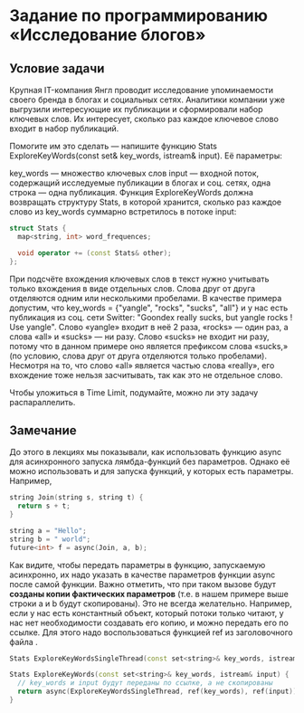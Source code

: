 # Задание по программированию «Исследование блогов»

## Условие задачи ##

Крупная IT-компания Янгл проводит исследование упоминаемости своего бренда в блогах и социальных сетях. Аналитики компании уже выгрузили интересующие их публикации и сформировали набор ключевых слов. Их интересует, сколько раз каждое ключевое слово входит в набор публикаций.

Помогите им это сделать — напишите функцию Stats ExploreKeyWords(const set<string>& key_words, istream& input). Её параметры:

key_words — множество ключевых слов
input — входной поток, содержащий исследуемые публикации в блогах и соц. сетях, одна строка — одна публикация.
Функция ExploreKeyWords должна возвращать структуру Stats, в которой хранится, сколько раз каждое слово из key_words суммарно встретилось в потоке input:
```cpp
struct Stats {
  map<string, int> word_frequences;

  void operator += (const Stats& other);
};
```
При подсчёте вхождения ключевых слов в текст нужно учитывать только вхождения в виде отдельных слов. Слова друг от друга отделяются одним или несколькими пробелами. В качестве примера допустим, что key_words = {"yangle", "rocks", "sucks", "all"} и у нас есть публикация из соц. сети Switter: "Goondex really sucks, but yangle rocks ! Use yangle". Слово «yangle» входит в неё 2 раза, «rocks» — один раз, а слова «all» и «sucks» — ни разу. Слово «sucks» не входит ни разу, потому что в данном примере оно является префиксом слова «sucks,» (по условию, слова друг от друга отделяются только пробелами). Несмотря на то, что слово «all» является частью слова «really», его вхождение тоже нельзя засчитывать, так как это не отдельное слово.

Чтобы уложиться в Time Limit, подумайте, можно ли эту задачу распараллелить.

## Замечание ##

До этого в лекциях мы показывали, как использовать функцию async для асинхронного запуска лямбда-функций без параметров. Однако её можно использовать и для запуска функций, у которых есть параметры. Например,
```cpp
string Join(string s, string t) {
  return s + t;
}

string a = "Hello";
string b = " world";
future<int> f = async(Join, a, b);
```

Как видите, чтобы передать параметры в функцию, запускаемую асинхронно, их надо указать в качестве параметров функции async после самой функции. Важно отметить, что при таком вызове будут **созданы копии фактических параметров** (т.е. в нашем примере выше строки a и b будут скопированы). Это не всегда желательно. Например, если у нас есть константный объект, который потоки только читают, у нас нет необходимости создавать его копию, и можно передать его по ссылке. Для этого надо воспользоваться функцией ref из заголовочного файла <functional>.
```cpp
Stats ExploreKeyWordsSingleThread(const set<string>& key_words, istream& input);

Stats ExploreKeyWords(const set<string>& key_words, istream& input) {
  // key_words и input будут переданы по ссылке, а не скопированы
  return async(ExploreKeyWordsSingleThread, ref(key_words), ref(input)).get();
}
```

